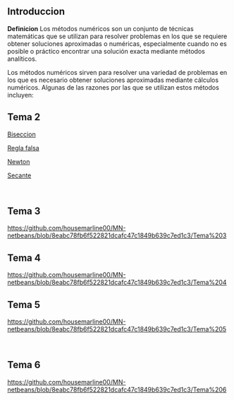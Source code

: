 ## Introduccion 
**Definicion**
Los métodos numéricos son un conjunto de técnicas matemáticas que se utilizan para resolver 
problemas en los que se requiere obtener soluciones aproximadas o numéricas, 
especialmente cuando no es posible o práctico encontrar una solución 
exacta mediante métodos analíticos. 


Los métodos numéricos sirven para resolver una variedad de problemas en los que es 
necesario obtener soluciones aproximadas mediante cálculos numéricos. 
Algunas de las razones por las que se utilizan estos métodos incluyen:

## Tema 2
[Biseccion](https://github.com/housemarline00/MN-netbeans/blob/acbb1ba2631d08b2a81e281058b7d6ab28c46aa3/Tema%202)

[Regla falsa](https://github.com/housemarline00/MN-netbeans/blob/1e33a171a82eea7398c15235ea6d043a5123bc55/Regla%20Falsa)

[Newton](https://github.com/housemarline00/MN-netbeans/blob/1174e1dd911dc9e63402ade51bbc019407a88564/M%C3%A9todo%20de%20Newton)

[Secante](https://github.com/housemarline00/MN-netbeans/blob/f83091b33214d39277bf5ce17d90a2a2fb254c51/M%C3%A9todo%20de%20Secante)

<br>


## Tema 3

https://github.com/housemarline00/MN-netbeans/blob/8eabc78fb6f522821dcafc47c1849b639c7ed1c3/Tema%203
<br>

## Tema 4

https://github.com/housemarline00/MN-netbeans/blob/8eabc78fb6f522821dcafc47c1849b639c7ed1c3/Tema%204
<br>


## Tema 5

https://github.com/housemarline00/MN-netbeans/blob/8eabc78fb6f522821dcafc47c1849b639c7ed1c3/Tema%205

<br>


## Tema 6

https://github.com/housemarline00/MN-netbeans/blob/8eabc78fb6f522821dcafc47c1849b639c7ed1c3/Tema%206
<br>


